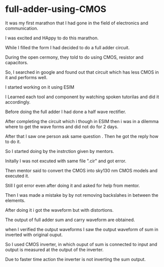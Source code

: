 # full-adder-using-CMOS
It was my first marathon that I had gone in the field of electronics and communication.

I was excited and HAppy to do this marathon.

While I filled the form I had decided to do a full adder circuit.

During the open cermony, they told to do using CMOS, resistor and capacitors.

So, I searched in google and found out that circuit which has less CMOS in it and performs well.
 
I started working on it using ESIM

I Learned each tool and component by watching spoken tutorilas and did it accordingly.

Before doing the full adder I had done a half wave rectifier.

After completing the circuit which i though in ESIM then i was in a dilemma where to get the wave forms and did not do for 2 days.

After that I saw one person ask same question . Then he got the reply how to do it.

So I started doing by the instrction given by mentors.

Initally I was not excuted with same file ".cir" and got error.

Then mentor said to convert the CMOS into sky130 nm CMOS models and executed it.

Still I got error even after doing it and asked for help from mentor.

Then I was made a mistake by by not removing backslahes in between the elements.

After doing it i got the waveform but with distortions.

The output of full adder sum and carry waveform are obtained.

 when I verified the output waveforms I saw the output waveform of sum in inverted with original ouput.

So I used CMOS inverter, in which ouput  of sum is connected to input and output is measured at the output of the inverter.

Due to faster time action the inverter is not inverting the sum output.
